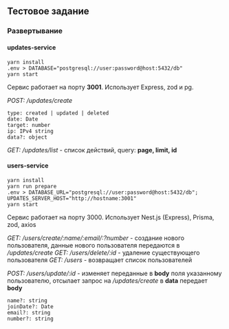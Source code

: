 ## Тестовое задание
### Развертывание

#### updates-service
```
yarn install
.env > DATABASE="postgresql://user:password@host:5432/db"
yarn start
```
Сервис работает на порту **3001**. Использует Express, zod и pg.

*POST: /updates/create*
```
type: created | updated | deleted
date: Date
target: number
ip: IPv4 string
data?: object
```
*GET: /updates/list* - список действий, query: **page, limit, id**

#### users-service
```
yarn install
yarn run prepare
.env > DATABASE_URL="postgresql://user:password@host:5432/db"; UPDATES_SERVER_HOST="http://hostname:3001"
yarn start
```
Сервис работает на порту 3000. Использует Nest.js (Express), Prisma, zod, axios

*GET: /users/create/:name/:email/:?number* - создание нового пользователя, данные нового пользователя передаются в */updates/create* 
*GET: /users/delete/:id* - удаление существующего пользователя
*GET: /users* - возвращает список пользователей

*POST: /users/update/:id* - изменяет переданные в **body** поля указанному пользователю, отсылает запрос на */updates/create* в **data** передает **body** 
```
name?: string
joinDate?: Date
email?: string 
number?: string 
```
